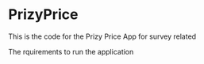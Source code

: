 PrizyPrice
==========

This is the code for the Prizy Price App for survey related 

The rquirements to run the application


